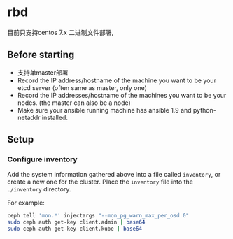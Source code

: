 # rbd

目前只支持centos 7.x 二进制文件部署,

## Before starting

* 支持单master部署
* Record the IP address/hostname of the machine you want to be your etcd server (often same as master, only one)
* Record the IP addresses/hostname of the machines you want to be your nodes. (the master can also be a node)
* Make sure your ansible running machine has ansible 1.9 and python-netaddr installed.

## Setup

### Configure inventory

Add the system information gathered above into a file called `inventory`,
or create a new one for the cluster.
Place the `inventory` file into the `./inventory` directory.

For example:

```sh
ceph tell 'mon.*' injectargs "--mon_pg_warn_max_per_osd 0" 
sudo ceph auth get-key client.admin | base64
sudo ceph auth get-key client.kube | base64
```
